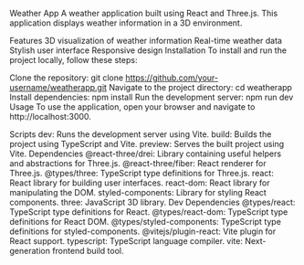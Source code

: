 Weather App
A weather application built using React and Three.js. This application displays weather information in a 3D environment.

Features
3D visualization of weather information
Real-time weather data
Stylish user interface
Responsive design
Installation
To install and run the project locally, follow these steps:

Clone the repository: git clone https://github.com/your-username/weatherapp.git
Navigate to the project directory: cd weatherapp
Install dependencies: npm install
Run the development server: npm run dev
Usage
To use the application, open your browser and navigate to http://localhost:3000.

Scripts
dev: Runs the development server using Vite.
build: Builds the project using TypeScript and Vite.
preview: Serves the built project using Vite.
Dependencies
@react-three/drei: Library containing useful helpers and abstractions for Three.js.
@react-three/fiber: React renderer for Three.js.
@types/three: TypeScript type definitions for Three.js.
react: React library for building user interfaces.
react-dom: React library for manipulating the DOM.
styled-components: Library for styling React components.
three: JavaScript 3D library.
Dev Dependencies
@types/react: TypeScript type definitions for React.
@types/react-dom: TypeScript type definitions for React DOM.
@types/styled-components: TypeScript type definitions for styled-components.
@vitejs/plugin-react: Vite plugin for React support.
typescript: TypeScript language compiler.
vite: Next-generation frontend build tool.
